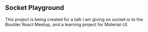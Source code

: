 ## Socket Playground
This project is being created for a talk I am giving on socket.io to the Boulder React Meetup, and a learning project for Material-UI.